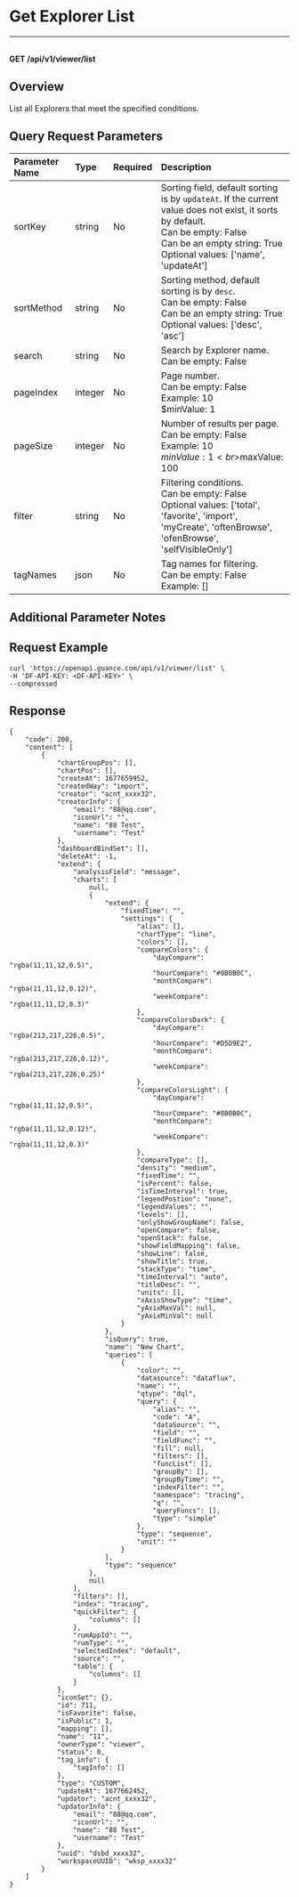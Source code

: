# Get Explorer List

---

<br />**GET /api/v1/viewer/list**

## Overview
List all Explorers that meet the specified conditions.

## Query Request Parameters

| Parameter Name | Type   | Required | Description                                                                 |
|:--------------|:-------|:---------|:----------------------------------------------------------------------------|
| sortKey       | string | No       | Sorting field, default sorting is by `updateAt`. If the current value does not exist, it sorts by default.<br>Can be empty: False <br>Can be an empty string: True <br>Optional values: ['name', 'updateAt'] <br> |
| sortMethod    | string | No       | Sorting method, default sorting is by `desc`.<br>Can be empty: False <br>Can be an empty string: True <br>Optional values: ['desc', 'asc'] <br> |
| search        | string | No       | Search by Explorer name.<br>Can be empty: False <br> |
| pageIndex     | integer| No       | Page number.<br>Can be empty: False <br>Example: 10 <br>$minValue: 1 <br> |
| pageSize      | integer| No       | Number of results per page.<br>Can be empty: False <br>Example: 10 <br>$minValue: 1 <br>$maxValue: 100 <br> |
| filter        | string | No       | Filtering conditions.<br>Can be empty: False <br>Optional values: ['total', 'favorite', 'import', 'myCreate', 'oftenBrowse', 'ofenBrowse', 'selfVisibleOnly'] <br> |
| tagNames      | json   | No       | Tag names for filtering.<br>Can be empty: False <br>Example: [] <br> |

## Additional Parameter Notes

## Request Example
```shell
curl 'https://openapi.guance.com/api/v1/viewer/list' \
-H 'DF-API-KEY: <DF-API-KEY>' \
--compressed 
```

## Response
```shell
{
    "code": 200,
    "content": [
        {
            "chartGroupPos": [],
            "chartPos": [],
            "createAt": 1677659952,
            "createdWay": "import",
            "creator": "acnt_xxxx32",
            "creatorInfo": {
                "email": "88@qq.com",
                "iconUrl": "",
                "name": "88 Test",
                "username": "Test"
            },
            "dashboardBindSet": [],
            "deleteAt": -1,
            "extend": {
                "analysisField": "message",
                "charts": [
                    null,
                    {
                        "extend": {
                            "fixedTime": "",
                            "settings": {
                                "alias": [],
                                "chartType": "line",
                                "colors": [],
                                "compareColors": {
                                    "dayCompare": "rgba(11,11,12,0.5)",
                                    "hourCompare": "#0B0B0C",
                                    "monthCompare": "rgba(11,11,12,0.12)",
                                    "weekCompare": "rgba(11,11,12,0.3)"
                                },
                                "compareColorsDark": {
                                    "dayCompare": "rgba(213,217,226,0.5)",
                                    "hourCompare": "#D5D9E2",
                                    "monthCompare": "rgba(213,217,226,0.12)",
                                    "weekCompare": "rgba(213,217,226,0.25)"
                                },
                                "compareColorsLight": {
                                    "dayCompare": "rgba(11,11,12,0.5)",
                                    "hourCompare": "#0B0B0C",
                                    "monthCompare": "rgba(11,11,12,0.12)",
                                    "weekCompare": "rgba(11,11,12,0.3)"
                                },
                                "compareType": [],
                                "density": "medium",
                                "fixedTime": "",
                                "isPercent": false,
                                "isTimeInterval": true,
                                "legendPostion": "none",
                                "legendValues": "",
                                "levels": [],
                                "onlyShowGroupName": false,
                                "openCompare": false,
                                "openStack": false,
                                "showFieldMapping": false,
                                "showLine": false,
                                "showTitle": true,
                                "stackType": "time",
                                "timeInterval": "auto",
                                "titleDesc": "",
                                "units": [],
                                "xAxisShowType": "time",
                                "yAxixMaxVal": null,
                                "yAxixMinVal": null
                            }
                        },
                        "isQuery": true,
                        "name": "New Chart",
                        "queries": [
                            {
                                "color": "",
                                "datasource": "dataflux",
                                "name": "",
                                "qtype": "dql",
                                "query": {
                                    "alias": "",
                                    "code": "A",
                                    "dataSource": "",
                                    "field": "",
                                    "fieldFunc": "",
                                    "fill": null,
                                    "filters": [],
                                    "funcList": [],
                                    "groupBy": [],
                                    "groupByTime": "",
                                    "indexFilter": "",
                                    "namespace": "tracing",
                                    "q": "",
                                    "queryFuncs": [],
                                    "type": "simple"
                                },
                                "type": "sequence",
                                "unit": ""
                            }
                        ],
                        "type": "sequence"
                    },
                    null
                ],
                "filters": [],
                "index": "tracing",
                "quickFilter": {
                    "columns": []
                },
                "rumAppId": "",
                "rumType": "",
                "selectedIndex": "default",
                "source": "",
                "table": {
                    "columns": []
                }
            },
            "iconSet": {},
            "id": 711,
            "isFavorite": false,
            "isPublic": 1,
            "mapping": [],
            "name": "11",
            "ownerType": "viewer",
            "status": 0,
            "tag_info": {
                "tagInfo": []
            },
            "type": "CUSTOM",
            "updateAt": 1677662452,
            "updator": "acnt_xxxx32",
            "updatorInfo": {
                "email": "88@qq.com",
                "iconUrl": "",
                "name": "88 Test",
                "username": "Test"
            },
            "uuid": "dsbd_xxxx32",
            "workspaceUUID": "wksp_xxxx32"
        }
    ]
} 
```